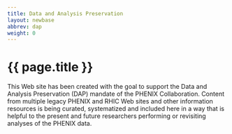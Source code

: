 ```yaml
---
title: Data and Analysis Preservation
layout: newbase
abbrev: dap
weight: 0
---
```

# {{ page.title }}

This Web site has been created with the goal to support the Data and Analysis Preservation (DAP)
mandate of the PHENIX Collaboration. Content from multiple legacy PHENIX and RHIC Web sites and other
information resources is being curated, systematized and included here in a way that is helpful
to the present and future researchers performing or revisiting analyses of the PHENIX data.
